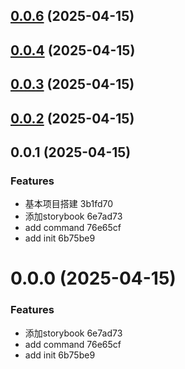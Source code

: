 ## [0.0.6](https://gitee.com/sykj-ui/home/compare/v0.0.4...v0.0.6) (2025-04-15)



## [0.0.4](https://gitee.com/sykj-ui/home/compare/v0.0.3...v0.0.4) (2025-04-15)



## [0.0.3](https://gitee.com/sykj-ui/home/compare/v0.0.2...v0.0.3) (2025-04-15)



## [0.0.2](https://gitee.com/sykj-ui/home/compare/v0.0.1...v0.0.2) (2025-04-15)



## 0.0.1 (2025-04-15)


### Features

* 基本项目搭建 3b1fd70
* 添加storybook 6e7ad73
* add command 76e65cf
* add init 6b75be9



# 0.0.0 (2025-04-15)


### Features

* 添加storybook 6e7ad73
* add command 76e65cf
* add init 6b75be9



